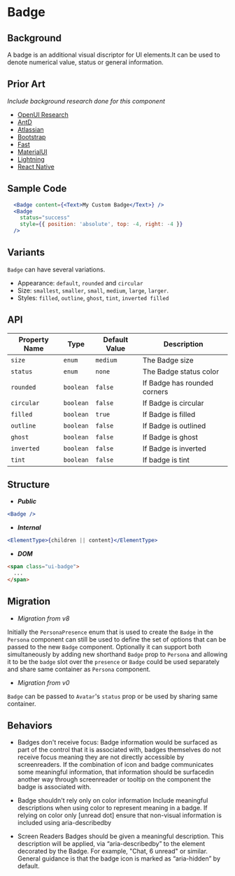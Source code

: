 # Badge

## Background

A badge is an additional visual discriptor for UI elements.It can be used to denote numerical value, status or general information.

## Prior Art

_Include background research done for this component_

- [OpenUI Research](https://open-ui.org/components/badge.research)
- [AntD](https://ant.design/components/badge/)
- [Atlassian](https://atlassian.design/components/badge/examples)
- [Bootstrap](https://getbootstrap.com/docs/4.3/components/badge/)
- [Fast](https://explore.fast.design/components/fast-badge)
- [MaterialUI](https://material-ui.com/components/badges/#badge)
- [Lightning](https://www.lightningdesignsystem.com/components/badges/)
- [React Native](https://reactnativeelements.com/docs/badge/)

## Sample Code

```jsx
  <Badge content={<Text>My Custom Badge</Text>} />
  <Badge
    status="success"
    style={{ position: 'absolute', top: -4, right: -4 }}
  />
```

## Variants

`Badge` can have several variations.

- Appearance: `default`, `rounded` and `circular`
- Size: `smallest`, `smaller`, `small`, `medium`, `large`, `larger`.
- Styles: `filled`, `outline`, `ghost`, `tint`, `inverted filled`

## API

| Property Name | Type      | Default Value | Description                  |
| ------------- | --------- | ------------- | ---------------------------- |
| `size`        | `enum`    | `medium`      | The Badge size               |
| `status`      | `enum`    | `none`        | The Badge status color       |
| `rounded`     | `boolean` | `false`       | If Badge has rounded corners |
| `circular`    | `boolean` | `false`       | If Badge is circular         |
| `filled`      | `boolean` | `true`        | If Badge is filled           |
| `outline`     | `boolean` | `false`       | If Badge is outlined         |
| `ghost`       | `boolean` | `false`       | If Badge is ghost            |
| `inverted`    | `boolean` | `false`       | If Badge is inverted         |
| `tint`        | `boolean` | `false`       | If badge is tint             |

## Structure

- _**Public**_

```jsx
<Badge />
```

- _**Internal**_

```jsx
<ElementType>{children || content}</ElementType>
```

- _**DOM**_

```html
<span class="ui-badge">
  ...
</span>
```

## Migration

- _Migration from v8_

Initially the `PersonaPresence` enum that is used to create the `Badge` in the `Persona` component can still be used to define the set of options that can be passed to the new `Badge` component.
Optionally it can support both simultaneously by adding new shorthand `Badge` prop to `Persona` and allowing it to be the `badge` slot over the `presence` or `Badge` could be used separately and share same container as
`Persona` component.

- _Migration from v0_

`Badge` can be passed to `Avatar`'s `status` prop or be used by sharing same container.

## Behaviors

- Badges don't receive focus:
  Badge information would be surfaced as part of the control that it is associated with, badges themselves do not receive focus meaning they are not directly accessible by screenreaders.
  If the combination of icon and badge communicates some meaningful information, that information should be surfacedin another way through screenreader or tooltip on the component the badge is associated with.

- Badge shouldn't rely only on color information
  Include meaningful descriptions when using color to represent meaning in a badge. If relying on color only [unread dot] ensure that non-visual information is included using aria-describedby

- Screen Readers
  Badges should be given a meaningful description. This description will be applied, via “aria-describedby” to the element decorated by the Badge. For example, "Chat, 6 unread" or similar.
  General guidance is that the badge icon is marked as “aria-hidden” by default.
